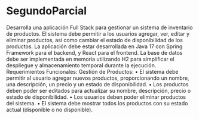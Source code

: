 # SegundoParcial
Desarrolla una aplicación Full Stack para gestionar un sistema de inventario de productos. El sistema debe permitir a los usuarios agregar, ver, editar y eliminar productos, así como cambiar el estado de disponibilidad de los productos. La aplicación debe estar desarrollada en Java 17 con Spring Framework para el backend, y React para el frontend. La base de datos debe ser implementada en memoria utilizando H2 para simplificar el despliegue y almacenamiento temporal durante la ejecución.
Requerimientos Funcionales:
Gestión de Productos:
•	El sistema debe permitir al usuario agregar nuevos productos, proporcionando un nombre, una descripción, un precio y un estado de disponibilidad.
•	Los productos deben poder ser editados para actualizar su nombre, descripción, precio o estado de disponibilidad.
•	Los usuarios deben poder eliminar productos del sistema.
•	El sistema debe mostrar todos los productos con su estado actual (disponible o no disponible).
